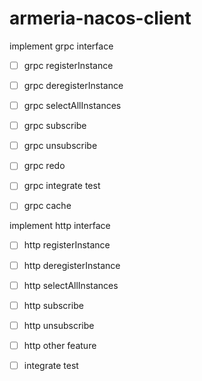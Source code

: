 armeria-nacos-client
===

implement grpc interface
- [ ] grpc registerInstance
- [ ] grpc deregisterInstance
- [ ] grpc selectAllInstances
- [ ] grpc subscribe
- [ ] grpc unsubscribe
- [ ] grpc redo
- [ ] grpc integrate test
- [ ] grpc cache


implement http interface
- [ ] http registerInstance
- [ ] http deregisterInstance
- [ ] http selectAllInstances
- [ ] http subscribe
- [ ] http unsubscribe
- [ ] http other feature
- [ ] integrate test


